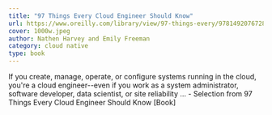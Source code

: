 ```yaml
---
title: "97 Things Every Cloud Engineer Should Know"
url: https://www.oreilly.com/library/view/97-things-every/9781492076728/
cover: 1000w.jpeg
author: Nathen Harvey and Emily Freeman
category: cloud native
type: book
---
```


If you create, manage, operate, or configure systems running in the cloud, you're a cloud engineer--even if you work as a system administrator, software developer, data scientist, or site reliability … - Selection from 97 Things Every Cloud Engineer Should Know [Book]
